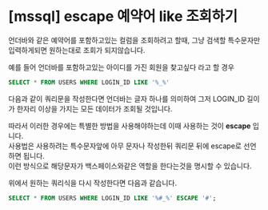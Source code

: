 # [mssql] escape 예약어 like 조회하기

언더바와 같은 예약어를 포함하고있는 컬럼을 조회하려고 할때, 그냥 검색할 특수문자만 입력하게되면 원하는대로 조회가 되지않습니다.  

예를 들어 언더바를 포함하고있는 아이디를 가진 회원을 찾고싶다 라고 할 경우  
~~~sql
SELECT * FROM USERS WHERE LOGIN_ID LIKE '%_%'
~~~
다음과 같이 쿼리문을 작성한다면 언더바는 글자 하나를 의미하여 그저 LOGIN_ID 길이가 한자리 이상을 가지는 모든 데이터가 조회될 것입니다.  

따라서 이러한 경우에는 특별한 방법을 사용해야하는데 이때 사용하는 것이 **escape** 입니다.  
사용법은 사용하려는 특수문자앞에 아무 문자나 작성한뒤 쿼리문 뒤에 escape로 선언하면 됩니다.  
이런 방식으로 해당문자가 백스페이스와같은 역할을 한다는것을 명시할 수 있습니다.  

위에서 원하는 쿼리식을 다시 작성한다면 다음과 같습니다.  
~~~sql
SELECT * FROM USERS WHERE LOGIN_ID LIKE '%#_%' ESCAPE '#';
~~~